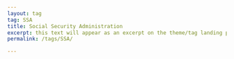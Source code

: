 ```yaml
---
layout: tag
tag: SSA
title: Social Security Administration
excerpt: this text will appear as an excerpt on the theme/tag landing page
permalink: /tags/SSA/

---
```

